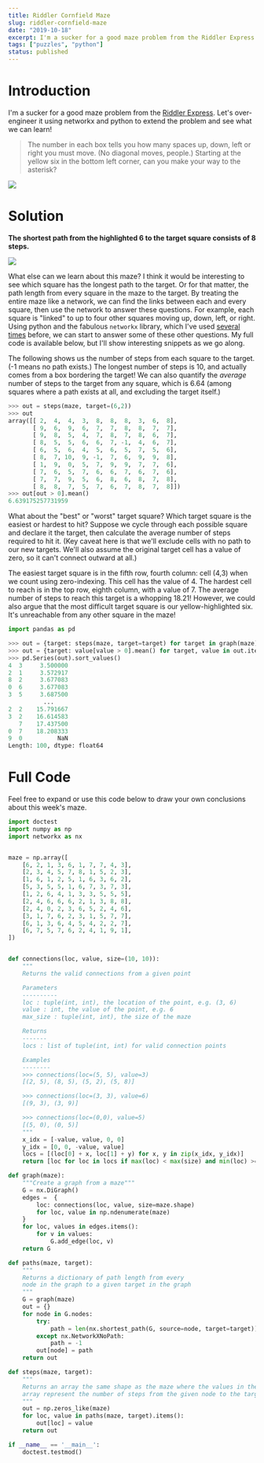 ```yaml
---
title: Riddler Cornfield Maze
slug: riddler-cornfield-maze
date: "2019-10-18"
excerpt: I'm a sucker for a good maze problem from the Riddler Express. Let's over-engineer it using networkx and python to extend the problem and see what we can learn!
tags: ["puzzles", "python"]
status: published
---
```


# Introduction

I'm a sucker for a good maze problem from the <a href="https://fivethirtyeight.com/features/can-you-break-the-riddler-bank/">Riddler Express</a>. Let's over-engineer it using networkx and python to extend the problem and see what we can learn!

<blockquote>
The number in each box tells you how many spaces up, down, left or right you must move. (No diagonal moves, people.) Starting at the yellow six in the bottom left corner, can you make your way to the asterisk?
</blockquote>

<img src="/img/riddler-cornfield-original.png">

# Solution

**The shortest path from the highlighted 6 to the target square consists of 8 steps.**

<img src="/img/riddler-cornfield-solution.png">

What else can we learn about this maze? I think it would be interesting to see which square has the longest path to the target. Or for that matter, the path length from every square in the maze to the target. By treating the entire maze like a network, we can find the links between each and every square, then use the network to answer these questions. For example, each square is "linked" to up to four other squares moving up, down, left, or right. Using python and the fabulous `networkx` library, which I've used <a href="/riddler-colorful-maze">several</a> <a href="/riddler-state-superstrings">times</a> before, we can start to answer some of these other questions. My full code is available below, but I'll show interesting snippets as we go along.

The following shows us the number of steps from each square to the target. (-1 means no path exists.) The longest number of steps is 10, and actually comes from a box bordering the target! We can also quantify the _average_ number of steps to the target from any square, which is 6.64 (among squares where a path exists at all, and excluding the target itself.)

```python
>>> out = steps(maze, target=(6,2))
>>> out
array([[ 2,  4,  4,  3,  8,  8,  8,  3,  6,  8],
       [ 9,  6,  9,  6,  7,  7,  8,  8,  7,  7],
       [ 9,  8,  5,  4,  7,  8,  7,  8,  6,  7],
       [ 8,  5,  5,  6,  6,  7, -1,  4,  6,  7],
       [ 6,  5,  6,  4,  5,  6,  5,  7,  5,  6],
       [ 8,  7, 10,  9, -1,  7,  6,  9,  9,  8],
       [ 1,  9,  0,  5,  7,  9,  9,  7,  7,  6],
       [ 7,  6,  5,  7,  6,  6,  7,  6,  7,  6],
       [ 7,  7,  9,  5,  6,  8,  6,  8,  7,  8],
       [ 8,  8,  7,  5,  7,  6,  7,  8,  7,  8]])
>>> out[out > 0].mean()
6.639175257731959
```

What about the "best" or "worst" target square? Which target square is the easiest or hardest to hit? Suppose we cycle through each possible square and declare it the target, then calculate the average number of steps required to hit it. (Key caveat here is that we'll exclude cells with no path to our new targets. We'll also assume the original target cell has a value of zero, so it can't connect outward at all.)

The easiest target square is in the fifth row, fourth column: cell (4,3) when we count using zero-indexing. This cell has the value of 4. The hardest cell to reach is in the top row, eighth column, with a value of 7. The average number of steps to reach this target is a whopping 18.21! However, we could also argue that the most difficult target square is our yellow-highlighted six. It's unreachable from any other square in the maze!

```python
import pandas as pd

>>> out = {target: steps(maze, target=target) for target in graph(maze).nodes}
>>> out = {target: value[value > 0].mean() for target, value in out.items()}
>>> pd.Series(out).sort_values()
4  3     3.500000
2  1     3.572917
8  2     3.677083
0  6     3.677083
3  5     3.687500
          ...
2  2    15.791667
3  2    16.614583
   7    17.437500
0  7    18.208333
9  0          NaN
Length: 100, dtype: float64
```

# Full Code

Feel free to expand or use this code below to draw your own conclusions about this week's maze.

```python
import doctest
import numpy as np
import networkx as nx


maze = np.array([
    [6, 2, 1, 3, 6, 1, 7, 7, 4, 3],
    [2, 3, 4, 5, 7, 8, 1, 5, 2, 3],
    [1, 6, 1, 2, 5, 1, 6, 3, 6, 2],
    [5, 3, 5, 5, 1, 6, 7, 3, 7, 3],
    [1, 2, 6, 4, 1, 3, 3, 5, 5, 5],
    [2, 4, 6, 6, 6, 2, 1, 3, 8, 8],
    [2, 4, 0, 2, 3, 6, 5, 2, 4, 6],
    [3, 1, 7, 6, 2, 3, 1, 5, 7, 7],
    [6, 1, 3, 6, 4, 5, 4, 2, 2, 7],
    [6, 7, 5, 7, 6, 2, 4, 1, 9, 1],
])


def connections(loc, value, size=(10, 10)):
    """
    Returns the valid connections from a given point

    Parameters
    ----------
    loc : tuple(int, int), the location of the point, e.g. (3, 6)
    value : int, the value of the point, e.g. 6
    max_size : tuple(int, int), the size of the maze

    Returns
    -------
    locs : list of tuple(int, int) for valid connection points

    Examples
    --------
    >>> connections(loc=(5, 5), value=3)
    [(2, 5), (8, 5), (5, 2), (5, 8)]

    >>> connections(loc=(3, 3), value=6)
    [(9, 3), (3, 9)]

    >>> connections(loc=(0,0), value=5)
    [(5, 0), (0, 5)]
    """
    x_idx = [-value, value, 0, 0]
    y_idx = [0, 0, -value, value]
    locs = [(loc[0] + x, loc[1] + y) for x, y in zip(x_idx, y_idx)]
    return [loc for loc in locs if max(loc) < max(size) and min(loc) >= 0]

def graph(maze):
    """Create a graph from a maze"""
    G = nx.DiGraph()
    edges =  {
        loc: connections(loc, value, size=maze.shape)
        for loc, value in np.ndenumerate(maze)
    }
    for loc, values in edges.items():
        for v in values:
            G.add_edge(loc, v)
    return G

def paths(maze, target):
    """
    Returns a dictionary of path length from every
    node in the graph to a given target in the graph
    """
    G = graph(maze)
    out = {}
    for node in G.nodes:
        try:
            path = len(nx.shortest_path(G, source=node, target=target)) - 1
        except nx.NetworkXNoPath:
            path = -1
        out[node] = path
    return out

def steps(maze, target):
    """
    Returns an array the same shape as the maze where the values in the
    array represent the number of steps from the given node to the target
    """
    out = np.zeros_like(maze)
    for loc, value in paths(maze, target).items():
        out[loc] = value
    return out

if __name__ == '__main__':
    doctest.testmod()
```
